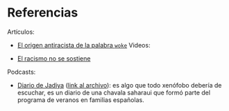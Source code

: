 
# Referencias

Artículos:

- [El origen antiracista de la palabra `woke`](https://www.lamarea.com/2024/08/27/el-origen-antirracista-de-lo-woke/)
Videos:

- [El racismo no se sostiene](https://youtube.com/shorts/5Y7novO2t_c?si=dqMGW4ALFLoXZiw3)

Podcasts:

- [Diario de Jadiya](https://deesonosehabla.com/episodios/episodio-2-jadiya/) ([link al archivo](https://dts.podtrac.com/redirect.mp3/dovetail.prxu.org/302/7fa33dd2-3f29-48f5-ad96-f6874909d9fb/Master_ep.2_Jadiya.mp3)): es algo que todo xenófobo debería de escuchar, es un diario de una chavala saharaui que formó parte del programa de veranos en familias españolas.
